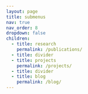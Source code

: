 ```yaml
---
layout: page
title: submenus
nav: true
nav_order: 8
dropdown: false
children:
  - title: research
    permalink: /publications/
  - title: divider
  - title: projects
    permalink: /projects/
  - title: divider
  - title: blog
    permalink: /blog/
---
```

